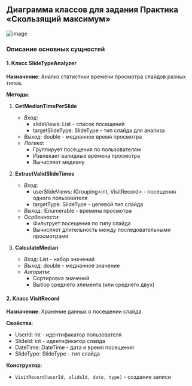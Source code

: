 ## Диаграмма классов для задания Практика «Скользящий максимум»
![image](https://github.com/user-attachments/assets/50f54d7f-208e-4e56-a1a8-528b35c670a4)

### Описание основных сущностей
#### **1. Класс SlideTypeAnalyzer**
**Назначение**: Анализ статистики времени просмотра слайдов разных типов.

**Методы**:
1. **GetMedianTimePerSlide**  
   - *Вход*:  
     - slideViews: List<VisitRecord> - список посещений  
     - targetSlideType: SlideType - тип слайда для анализа  
   - *Выход*: double - медианное время просмотра  
   - *Логика*:  
     - Группирует посещения по пользователям  
     - Извлекает валидные времена просмотра  
     - Вычисляет медиану  

2. **ExtractValidSlideTimes**  
   - *Вход*:  
     - userSlideViews: IGrouping<int, VisitRecord> - посещения одного пользователя  
     - targetType: SlideType - целевой тип слайда  
   - *Выход*: IEnumerable<double> - времена просмотра  
   - *Особенности*:  
     - Фильтрует посещения по типу слайда  
     - Вычисляет длительность между последовательными просмотрами  

3. **CalculateMedian**  
   - *Вход*: List<double> - набор значений  
   - *Выход*: double - медианное значение  
   - *Алгоритм*:  
     - Сортировка значений  
     - Выбор среднего элемента (или среднего двух)  


#### **2. Класс VisitRecord**
**Назначение**: Хранение данных о посещении слайда.

**Свойства**:
- UserId: int - идентификатор пользователя  
- SlideId: int - идентификатор слайда  
- DateTime: DateTime - дата и время посещения  
- SlideType: SlideType - тип слайда  

**Конструктор**:
- `VisitRecord(userId, slideId, date, type)` - создание записи  
